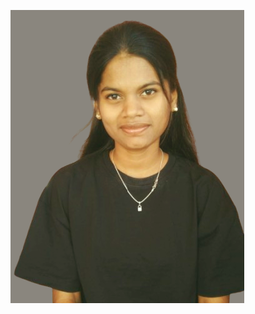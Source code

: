 ![Image Alt](https://github.com/sivaranjanisivaraj22/portfolio/blob/main/IMG-20250322-WA0021-removebg-preview.png)
